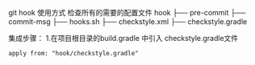 git hook 使用方式
检查所有的需要的配置文件
hook
├── pre-commit
├── commit-msg
├── hooks.sh
├── checkstyle.xml
├── checkstyle.gradle

集成步骤：
1.在项目根目录的build.gradle 中引入 checkstyle.gradle文件
```
apply from: "hook/checkstyle.gradle"
```